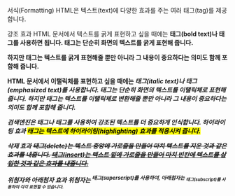서식(Formatting)
HTML은 텍스트(text)에 다양한 효과를 주는 여러 태그(tag)를 제공합니다.

강조 효과
HTML 문서에서 텍스트를 굵게 표현하고 싶을 때에는 <b>태그(bold text)나 <strong>태그를 사용하면 됩니다. 
<b>태그는 단순히 화면의 텍스트를 굵게 표현해 줍니다.

하지만 <strong>태그는 텍스트를 굵게 표현해줄 뿐만 아니라 그 내용이 중요하다는 의미도 함께 포함해 줍니다.


HTML 문서에서 이탤릭체를 표현하고 싶을 때에는 <i>태그(italic text)나 <em>태그(emphasized text)를 사용합니다.
<i>태그는 단순히 화면의 텍스트를 이탤릭체로 표현해 줍니다.
하지만 <em>태그는 텍스트를 이탤릭체로 변환해줄 뿐만 아니라 그 내용이 중요하다는 의미도 함께 포함해 줍니다.

검색엔진은 <strong>태그나 <em>태그를 사용하여 강조된 텍스트를 더 중요하게 인식합니다.
하이라이팅 효과
<mark>태그는 텍스트에 하이라이팅(highlighting) 효과를 적용시켜 줍니다. 

삭제 효과
<del>태그(delete)는 텍스트 중앙에 가로줄을 만들어 마치 텍스트를 지운 것과 같은 효과를 내줍니다.
<ins>태그(insert)는 텍스트 밑에 가로줄을 만들어 마치 빈칸에 텍스트를 삽입한 것과 같은 효과를 내줍니다.

위첨자와 아래첨자 효과
위첨자는 <sup>태그(superscript)를 사용하여, 아래첨자는 <sub>태그(subscript)를 사용하여 각각 표현할 수 있습니다.
